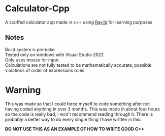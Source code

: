 # Calculator-Cpp
A scuffed calculator app made in c++ using [Raylib](https://www.raylib.com/) for learning purposes.

## Notes
Build system is premake<br>
Tested only on windows with Visual Studio 2022<br>
Only uses mouse for input<br>
Calculations are not fully tested to be mathematically accurate, possible violations of order of expressions rules<br>

# Warning
This was made so that I could force myself to code something after not having coded anything in over 3 months. This was made in about four hours so the code is really bad, I won't recommend reading through it. There is probably a better way to do every single thing I have written in this. <br>

<b>DO NOT USE THIS AS AN EXAMPLE OF HOW TO WRITE GOOD C++</b>
